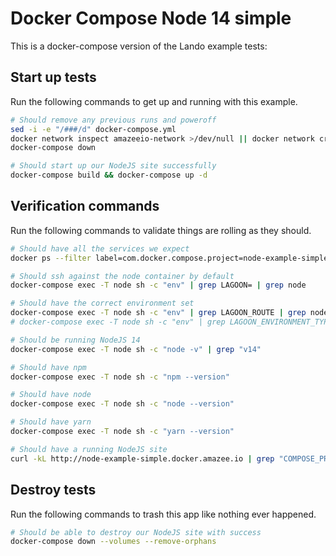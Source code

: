Docker Compose Node 14 simple
=============================

This is a docker-compose version of the Lando example tests:

Start up tests
--------------

Run the following commands to get up and running with this example.

```bash
# Should remove any previous runs and poweroff
sed -i -e "/###/d" docker-compose.yml
docker network inspect amazeeio-network >/dev/null || docker network create amazeeio-network
docker-compose down

# Should start up our NodeJS site successfully
docker-compose build && docker-compose up -d
```

Verification commands
---------------------

Run the following commands to validate things are rolling as they should.

```bash
# Should have all the services we expect
docker ps --filter label=com.docker.compose.project=node-example-simple | grep Up | grep node-example-simple_node_1

# Should ssh against the node container by default
docker-compose exec -T node sh -c "env" | grep LAGOON= | grep node

# Should have the correct environment set
docker-compose exec -T node sh -c "env" | grep LAGOON_ROUTE | grep node-example-simple.docker.amazee.io
# docker-compose exec -T node sh -c "env" | grep LAGOON_ENVIRONMENT_TYPE | grep development

# Should be running NodeJS 14
docker-compose exec -T node sh -c "node -v" | grep "v14"

# Should have npm
docker-compose exec -T node sh -c "npm --version"

# Should have node
docker-compose exec -T node sh -c "node --version"

# Should have yarn
docker-compose exec -T node sh -c "yarn --version"

# Should have a running NodeJS site
curl -kL http://node-example-simple.docker.amazee.io | grep "COMPOSE_PROJECT_NAME=node-example-simple"
```

Destroy tests
-------------

Run the following commands to trash this app like nothing ever happened.

```bash
# Should be able to destroy our NodeJS site with success
docker-compose down --volumes --remove-orphans
```
